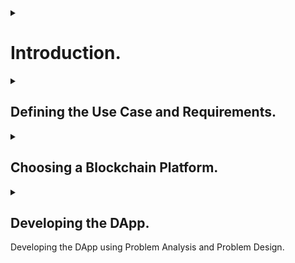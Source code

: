 <details>
<summary>

# Introduction.
</summary>

Welcome to my NFT auction workshop! This workshop will teach you the basics of programming a NFT auction using the reach programming language. Reach is a powerful and easy to use programming language that is perfect for creating NFT auctions. This workshop will cover the following topics:

1. Common Terminologies.

1. Define the use case and requirements for the DApp.

2. Choose a suitable blockchain platform on which to build the DApp.

3. Develop the DApp using the chosen blockchain platform’s programming language and tools.


I hope you enjoy this workshop!

In this workshop, we will be introducing the NFT auction workshop and the reach programming language.
> The purpose of the workshop is to walk you through the thought process that went into developing the DApp. If you are looking for a step-by-step approach, please refer to the [NFT Auction Tutorial](https://github.com/BMscis/reach-tutorial/blob/workshop/Documentation/Tutorial/Full/full.md).

Here are some of the key concepts that we will be repeating throughout the workshop:

## [What is Reach Programming Language](https://docs.reach.sh/rsh/)

The reach programming language is a language specifically designed for writing smart contracts on the blockchain. It is a statically typed, functional programming language that can be used on multiple blockchains with a focus on safety and security. 

## [What is an auction?]()

An auction is a process of buying and selling goods or services by offering them up for bid, taking bids, and then selling the item to the highest bidder.

## [What is a NFT?]()
a NFT is a non-fungible token. This means that each NFT is unique and not interchangeable with any other NFT.

## [What is a DApp?]()

 A DApp is a type of decentralized application that is governed by a set of rules encoded on the blockchain.

## [What is a smart contract?]()

A smart contract is a computer program that runs on the blockchain and automatically executes transactions when certain conditions are met.

## [What is a token?]()

A token is a digital asset that is used to represent a stake in a decentralized application. Tokens can be used to purchase goods and services, or to participate in governance.

## [What is a blockchain?]()

A blockchain is a distributed database that is used to store data in a secure and tamper-proof way. Blockchains are used to power decentralized applications.

</details>

<details>
<summary>

## Defining the Use Case and Requirements.       

</summary>
<p>
<ul>
<li>

## Use Cases

A NFT auction is a mechanism for exchanging NFTs between participants. The use case is to allow two or more parties to trade NFTs without the need for a third-party intermediary. The requirements are that the auction be secure, transparent, and efficient.
</li>
<li>

## Requirements.

- You will need [Reach Programming language](https://docs.nftworkshop.com/en/latest/getting-started.html) installed on your computer. We are going to use Reach for our backend contract.

- One of the advantages of Reach is that it can support multiple blockchains and can be compiled to [different programming languages](https://docs.reach.sh/guide/rpc/#guide-rpc). For simplicity we will use [Reach in JavaScript](https://docs.reach.sh/frontend/#ref-frontends). This means we will need [NodeJs](https://nodejs.org/en/) installed.
</li>
</ul>
</p>
</details>

<details>
<summary>

## Choosing a Blockchain Platform.        
</summary>
<p>

Reach is a programming language that supports multiple blockchains, including Algorand, Ethereum, and Conflux. This allows developers to create applications that can interact with multiple blockchain networks. This makes Reach a powerful tool for building cross-chain applications.

What this means is that we can write just one contract and let Reach deal with the complexities of deploying it to multiple blockchains.

You can learn more about that here:

👉 [Using Reach with multiple blockchains](https://docs.reach.sh/networks/#ref-network-algo)
</p>
</details>

<details>
<summary>

## Developing the DApp.        

Developing the DApp using Problem Analysis and Problem Design.
</summary>
<p>

<details>
<summary>

### Problem Analysis

Now that we have a basic understanding of the concepts we need to know, we can start to ask some critical questions.
</summary>
<p>

As a programmer we need to understand the problem that we are trying to solve. Here's a run through of the questions that pop up in my head.

1. What is the purpose of the auction?

> The purpose is to create a DApp that autonomously runs a safe and secure auction that allows users to buy and sell items.

2. What is the value of the NFT being auctioned?

> The value of the NFT is determined by the owner of the NFT.

3. What is the minimum bid?

> For simplicity, we can use the asset price as the minimum bid.

4. What is the duration of the auction?

> The duration of the auction can be fixed or can be determined by the deployer of the DApp.

5. How will the auction be conducted?

> The auction will be conducted by the DApp itself.

6. What is the NFT being auctioned?

> Again, for simplicity, we will limit the auctioned NFT's to images.

7. How many bidders are there?

> Ideally, we would love to have as many bidders as possible.

10. When is the auction over?

> The auction will be over when the auction duration has elapsed.

11. How will the auction be secured?

> The auction will be secured using Reach programming language.
</p>

These questions are pertinent to the development of an internal conversation. However, 
because we are developing a DApp, we can reframe the problem by limiting the questions 
to defining the data that we expect the DApp to handle:

<details>
<summary>

#### Performing Data Analysis.

Turning the information, we know to data.
</summary>
<p>
<ol>
<li>


##### What information does the DApp need to track?


- The NFT being auctioned.

- The NFT price.

- The NFT amount.

- The auction duration.

- The NFT owner.

- The last bid.

- The latest bid.

- Bidder Address.
</li>
<li>


##### What information does the DApp need to display?


Each participant in the auction will require the following information:

- The NFT being auctioned.

- The NFT price.

- The NFT amount.

- The auction duration.

However, depending on the role of the participant, the auction may limit how much information each participant has access to.

If the participant is an auctioneer, for example, they can access functions that only they have access to. Such as:

- Adding an NFT to the contract.

- Deciding when the auction will start.


The bidder, on the other hand, does not need to know much. In fact, once a bidder joins the DApp, all they need to see is the highest bid price.
</li>
<li>


##### How should the app handle user input?


The DApp needs to differentiate private data and public data. Private data should only be accessible to a local computer while public data can be displayed
on the blockchain.
</li>

</ol>
</p>
</details>
<details>
<summary>

#### Functional Requirements.

In this section, we look at the functions provided by the Reach language that we can use to run the auction.
</summary>
<p>
<ol>
<li>


##### How can we create a new DApp in Reach.


We'll have to take a look at the Reach syntax to conform to the methods available to us?
</li>
<li>


##### How will we send the NFT to the contract?


To ensure that the DApp is truly decentralized, we'll need the deployer to forfeit ownership of the NFT until the 
auction is over.
</li>
<li>


##### How can we publish the NFT being auctioned to the blockchain.


We'll have to make the NFT information public to all participants.
</li>
<li>


##### How can we allow a bidder to OPT-IN to the DApp.


There has to be a frontend mechanism that allows the bidder to opt-in to the DApp
and place a bid.
</li>
<li>


##### How will we perform transfers?


Once the auction is done, we'll need to transfer the highest bid to the Auctioneer and the NFT to the winner.
</li>
</ol>
</p>
</details>
<details>
<summary>

#### Consensus Mechanisms.

We'll also need to look at what Reach offers when it comes to consensus.
</summary>
<p>

Reaching consensus means that all parties involved in a decision-making process agree on a course of action. This can be difficult to achieve, especially when there are multiple stakeholders with different interests and goals. However, consensus can be reached through careful deliberation and compromise.

<ol>
<li>


##### How can we ensure that the auction is conducted in a safe and secure manner?

</li>
<li>


##### How can we secure data that is private?

</li>
<li>


##### How can we run an open auction on the blockchain?

</li>
</ol>
</p>
</details>
</details>

<details>
<summary>

### Problem Design

Let us attempt to respond to the questions raised at [Problem Analysis](#problem-analysis).
</summary>
<p>

The goal of this workshop is to establish a NFT auction and have bidders race to see who can make the biggest bid in the shortest amount of time.

Let's go through some of the questions we need to address before we can start designing the DAPP.

#
<ol>

<li>

<details>
<summary>

#### [In which programming language will we build our DAPP?]()


[Reach](https://docs.reach.sh/#reach-top) is a domain-specific language for developing distributed applications. 
</summary>

<ol>
<li>
<details>
<summary>


##### [Reach Module](https://docs.reach.sh/rsh/module/)


The [Reach Module](https://docs.reach.sh/rsh/module/) must begin with a `version type` on the first line and stored in a `index.rsh` file.

</summary>
<p>

> index.rsh

```javascript
'reach 0.1';
```

> [Reach Syntax](https://docs.reach.sh/model/#ref-model-syntax) is written in **JavaScript** syntax.
</p>
</details>

</li>

<li>
<details>
<summary>


##### [Reach App](https://docs.reach.sh/rsh/module/#ref-programs-module-exprs).


The [Reach App](https://docs.reach.sh/rsh/module/#ref-programs-module-exprs) specifies the DAPP in it's entirety. It is the body of the DAPP.
</summary>
<p>

Reach uses [Module-level Identifiers](https://docs.reach.sh/rsh/module/#ref-programs-export) such as [export](https://docs.reach.sh/rsh/module/#ref-programs-export) to identify the module to be compiled.

> index.rsh

```javascript
export const main = Reach.App(() => {
  //DAPP body.
})
```

> The'main' function will contain all the functions we want to perform.
</p>
</details>

</li>

<li>
<details>
<summary>


##### [Reach Participant](https://docs.reach.sh/rsh/module/#ref-programs-module-exprs).


A [Participant](https://docs.reach.sh/model/#term_participant) is a logical actor that participates in a DAPP and is assigned an address on the consensus network. A Reach participant is capable of storing persistent data on the local state.
</summary>
<p>

> index.rsh

```javascript
export const main = Reach.App(() => {
  //DAPP body.
  const Auctioneer = Participant('Auctioneer', {
      //Auctioneer body
  });
})
```

> All the functions that the 'auctioneer' will need to perform will be housed within the 'Auctioneer body.'
</p>
</details>

</li>

<li>
<details>
<summary>


##### [Reach API](https://docs.reach.sh/rsh/appinit/#rsh_API).


A [Reach API](https://docs.reach.sh/rsh/appinit/#rsh_API) is a group of [Reach Participants](https://docs.reach.sh/rsh/module/#ref-programs-module-exprs) competing in a DAPP to achieve the same goal.
</summary>
<p>

> index.rsh

```javascript
export const main = Reach.App(() => {
  //DAPP body.
  const Bidder = API('Bidder', {
      //Bidder interface.
  });
})
```
> The primary distinction between a 'Reach Participant' and a 'Reach API' is that the latter can be called from the actors' frontend.

> The 'Bidder Interface' will contain all the functions that the 'bidder' will need to perform.
</p>
</details>

</li>

</ol>

</details>

</li>

<li>

<details>
<summary>

#### [Thinking Data Analysis.](#performing-data-analysis)

To decide which types to use to represent our data, we can use reach [Types](https://docs.reach.sh/rsh/compute/#ref-programs-types).
</summary>

We can examine our expected input and output and attempt to convert all of that information to [Reach Types.](https://docs.reach.sh/rsh/compute/#ref-programs-types)
<ol>

<li>
<details>
<summary>



##### Processing Output Data



Let's look at the `Reach Types` that we'll be using to represent our output data.
</summary>
<p>


##### Announcing a winner at the end of the auction.


- We will need the participant to learn new information in order to announce a winner:

  1. The winning bid.

  2. The Winner.


- How do we represent these two pieces of data in a DAPP?

  1. The winning bid can be represented by a [UInt type](https://docs.reach.sh/rsh/compute/#rsh_UInt).

  2.  The winner can be represented by a [Address type](https://docs.reach.sh/rsh/compute/#rsh_Address).


</p>
</details>
</li>

<li>

<details>
<summary>


##### Processing Input Data

##


Let's look at the 'Reach Types' we'll be using to represent our input data.
</summary>
<p>


##### Adding the NFT for the auction.


- We will need the following data to add a NFT to the contract:

  1. The NFT ID.

  2. The NFT price / starting bid.

  3. The auction duration.


- How can we represent this information in a DAPP ?

  1. To represent the NFT ID, we can use a [Token type](https://docs.reach.sh/rsh/compute/#rsh_Token).

  2. Because the price is a number, we can represent it with a [UInt type](https://docs.reach.sh/rsh/compute/#rsh_UInt).

  3. We can represent the auction duration with a [UInt type](https://docs.reach.sh/rsh/compute/#rsh_UInt), which will represent block height rather than actual time.


</p>
</details>

</li>
</ol>

</details>

</li>


<li>

<details>
<summary>

#### [Testing Functional Requirements.](#functional-requirements)

To decide which types to use to represent our data, we can use the Reach [Functions type](https://docs.reach.sh/rsh/compute/#rsh_Fun).
</summary>

Reach [Functions type](https://docs.reach.sh/rsh/compute/#rsh_Fun) will be useful for more efficiently arranging input and output data.

<ol>

<li>
<details>
<summary>


##### Output Functions.



Output functions that will notify our frontend.
</summary>
<p>
<ol>

<li>


##### [At the end of the auction, a winner is announced.](#show-outcome)


- We will need the participant to learn new information in order to announce a winner:

  1. The winning bid.

  2. The Winner.


- We've already established how to represent data; now let's look at how to send this information to the frontend.

```javascript

//showOutcone function.
showOutcome: Fun([Address, UInt], Null),

```

`showOutcome` is a function that does not expect a return value and sends the `[Address, UInt]` which are the '[winner, winning bid]' to the frontend.
</li>

<li>


##### [Transferring the NFT to the winner.](#transfer-nft)


- We will need to transfer the NFT from the contract to the winner once the auction is completed.

- Reach provides a [Transfer function](https://docs.reach.sh/rsh/compute/#rsh_transfer), which is a consensus step that instructs the contract to send a token to the specified address.

```javascript

transfer(`UInt`,`Token`).to(`Address`);
```

When a condition is met, `transfer` takes a `amount` (`UInt`), a `Token`, and transfers the amount to an `Address`.
</li>
<li>


##### [Transferring the highest bid to the auctioneer.](#transfer-amount)


- Once the auction is over, we must transfer the highest bid to the auctioneer.

- Reach provides a [Transfer function](https://docs.reach.sh/rsh/compute/#rsh_transfer), which is a consensus step that instructs the contract to send a token to the specified address.

```javascript

transfer(`UInt`).to(`Address`);
```

When a condition is met, `transfer` takes a `amount` (`UInt`) and transfers it to a `Address`.
</li>
</ol>

</p>
</details>
</li>

<li>
<details>
<summary>


##### Input Functions.



Input functions will be used to inform our frontend about what the backend expects, as well as to call backend functions from the frontend.
</summary>
<p>
<ol>

<li>


##### [Receiving the NFT to be auctioned from the frontend.](#get-sale)


Because it is the auctioneers' responsibility to include the NFT in the contract, we will ensure that only the Auctioneer is capable of setting the NFT.

We can use an 'interact' function to obtain information from the frontend whenever a participant backend requires it.

Here is the information we will require from the auctioneer:

1. The NFT ID.

2. The NFT price / starting bid.

3. The auction duration.


- We've already determined how to represent the data; now let's look at how to get this information from the frontend.

```javascript
//getSale function
  getSale: Fun([],[Token, UInt, UInt]),
```

`getSale` function expects the [Token, UInt, UInt]/([nftId, price, auctionTime]) from the frontend.

Reach also includes an [Object](https://docs.reach.sh/rsh/compute/#rsh_Object) type for nesting other types.

```javascript
Object({
  nftId: Token,
  minBid: UInt,
  lenInBlocks: UInt,
})
```

Let's add this to the function:

```javascript
getSale: Fun([], Object({
  nftId: Token,
  minBid: UInt,
  lenInBlocks: UInt,
}))
```
</li>

<li>


##### [Allowing a bidder to place a bid.](#place-bid)


- Bidders must also place a bid, i.e., call a bid function from the frontend.

```javascript

bid: Fun([UInt], Null),

```

`bid` expects a number from the frontend which a Bidder address will be attached to during the auction.
</li>

<li>


##### [Alerting when the auction is ready.](#auction-ready)


- When the auction is ready to begin, we can also notify the Auctioneer.

```javascript

auctionReady: Fun([], Null),

```

`auctionReady` notifies the Auctioneer frontend when the auction is ready.
</li>

</ol>

</p>
</details>
</li>
</ol>
</details>
</li>

<li>

<details>
<summary>

#### [Looking at Consensus Mechanisms.](#consensus-mechanisms)

Introduction to [Reach Steps](https://docs.reach.sh/rsh/step/)
</summary>

In this section, we will introduce new concepts that will help you understand how Reach works.

Reach can be in two states:
- Local step
- Consensus step

The majority of DAPPs include a creator, an actor, a wager, and a condition. Before a contract becomes autonomous, the creator publishes the wager and condition criteria. Once the creator has done this, they have no control over the outcome and cannot pause the contract once it has begun. The bidder can view the contract on the blockchain and decide whether to participate.

Local steps are performed locally by a single actor, whereas consensus steps are performed on the blockchain in consensus.
Local steps exist to ensure that each actor is unaware of what any other actor is up to in order to improve anonymity and security. 

If they choose to make the information public, they must go through a consensus step and publish it on the blockchain.
Consensus steps also ensure that the contract's core logic and conditions are run on the blockchain, where all active actors can see what is happening.

Let's go over the tasks that we'll need to complete in order to have a successful auction:
<ol>

<li>
<details>
<summary>


##### [Adding Actors]()

##


We've already decided [how we'll represent our data](#data-types), and we've established [functions that can be used](#functions) to get the necessary data; the last step is to incorporate the functions into classes that can perform logic and store states. They are referred to as [Participants](https://docs.reach.sh/rsh/appinit/#rsh_Participant) in Reach.
</summary>
<p>
<ol>

<li>


##### [Adding an Auctioneer Participant]()


- We saw how to collect data using input and output functions in the [functions](#functions) section; now let's add the necessary data to our auctioneer participant.

```javascript
const Auctioneer = Participant('Auctioneer', {
  //getSale function.
  getSale: Fun([], Object({
      nftId: Token,
      minBid: UInt,
      lenInBlocks: UInt,
  })),
  //auctionReady function.
  auctionReady: Fun([], Null),

  //seeBid function.
  seeBid: Fun([Address, UInt], Null),

  //showOutcome function.
  showOutcome: Fun([Address, UInt], Null),
});
```
- Here, we create an Auctioneer participant with the name 'Auctioneer' and the auction data.

- We used the [`getSale`](#get-sale) function to get the NFT data from the frontend.

- We used the [`auctionReady`](#auction-ready) function to notify the Auctioneer when the auction is ready.

- We used the [`seeBid`](#see-bid) function to notify the Auctioneer when a bidder has placed a bid.

- We used the [`showOutcome`](#show-outcome) function to notify the Auctioneer when the auction is over and who the winner is.

</li>

<li>


##### [Adding a Bidder Participant.]()


- A participant class will also be used for the bidder. However, unlike the Auctioneer, who is a single actor, we anticipate that multiple bidders will be added to the contract.

- Reach provides a way of representing multiple participants with the [Reach API](https://docs.reach.sh/rsh/appinit/#rsh_API) class.

- Consider the API to be a representation of multiple participants racing toward a common goal.

- In our case, we anticipate that Bidders will be able to [place a bid](#place-bid).

```javascript
const Bidder = API('Bidder', {
  //Bidder interface.
  bid: Fun([UInt], Tuple(UInt,Address, UInt)),
});
```
- A Bidder interface is available for representing multiple bidders.

- Each bidder will have a [bid](#place-bid) function through which they can place a bid.

> One benefit of the Reach API is that functions can be called from the frontend.

</li>

</ol>

</p>
</details>
</li>

<li>
<details>
<summary>



##### [Initializing the contract.](https://docs.reach.sh/rsh/appinit/#init)

##


What happens after the actors/participants are created.
</summary>
<p>

So far we've only discussed the API and the Participant. However, there are
other [Reach interfaces](https://docs.reach.sh/rsh/appinit/#ref-programs-appinit-exprs) that we have not covered include [Views](https://docs.reach.sh/rsh/appinit/#ref-programs-appinit-view) and [Events](https://docs.reach.sh/rsh/appinit/#rsh_Events).

These interfaces represent which functions and classes the frontend should replicate and should be placed before the 'init()' statement.

```javascript

const newParticipant = Participant(participantName, participantInteractInterface)

const newAPI = API(APIName, APIInteractInterface)

const newView = View(ViewName, ViewInteractInterface)

const newEvent = Events(EventName, EventInteractInterface)

init()

// Consensus step or local step.
```
`init()` symbolizes the beginning of the DApp to be compiled. In other words, anything that follows the `init` statement is either a local step or a consensus step.
</p>
</details>
</li>

<li>
<details>
<summary>



##### [Using Local Steps.](https://docs.reach.sh/model/#term_local%20step)

##


What follows the 'init()' statement.
</summary>
<p>

<ul>
<li>


##### [Local Private](https://docs.reach.sh/model/#p_33) Step.

When the 'init()' statement is executed, the DApp enters a [local private](https://docs.reach.sh/model/#p_33) step.
This means that any information accessed is only available on the participant's local machine.
</li>
<li>


##### [Local Public](https://docs.reach.sh/model/#p_33) Step.

Local private is not very useful if we have information that we need other actors to access, such as NFT data.
So, how do we make the transition from local private to local public?

- To accomplish this, we use [Reach declassify](https://docs.reach.sh/rsh/local/#rsh_declassify).

> [Reach declassify](https://docs.reach.sh/rsh/local/#rsh_declassify) allows you to send data from the frontend to the backend. To get the NFT information from the frontend, let's test this with the 'Auctioneer' participants' ['getSale'](#get-sale) function.

```javascript
//declassify function.
Auctioneer.only(() => {
  const {nftId, minBid, lenInBlocks} = declassify(interact.getSale());
});
```
- `Auctioneer.[only]()` function makes sure that only the `Auctioneer` i.e., the creator of the contract, can access this function.

- `interact` is a function used to get information from the frontend.

- `declassify` makes the information public.

> Here, we are interacting with the `Auctioneer` frontend and `await`ing the result (const {nftId, minBid, lenInBlocks}).

The information is public but it's still local. Let's move to a consensus step to publicize the information on the contract.
</li>
</ul>


</p>
</details>
</li>

<li>
<details>
<summary>



##### [Using Consensus Steps.](https://docs.reach.sh/rsh/consensus/#ref-programs-consensus)

##


Publishing information onto the contract.
</summary>
<p>

Reach provides a few mechanisms that can assist us in moving from a local step to a consensus step.

<ol>
<li>


##### [Publish](https://docs.reach.sh/rsh/consensus/)


We can use [Reach Publish](https://docs.reach.sh/rsh/consensus/) to share NFT information with the contract during the consensus step.

```javascript
Auctioneer.publish(nftId, minBid, lenInBlocks);
```
- `Auctioneer.publish()` function makes sure that only the `Auctioneer` i.e., the creator of the contract, can publish this information 
onto the contract.
</li>

## 
> Using [Commit()](https://docs.reach.sh/rsh/consensus/#rsh_commit)

Once in a consensus step, we can use [Commit()] to return to a local step (https://docs.reach.sh/rsh/consensus/#rsh_commit).

How does this help the integrity of the DApp?
- Security reasons

We use commit to ensure that we are back in a 'local private' state before performing sensitive functions like contract payments.

```javascript

commit();

```

<li>


##### [Pay](https://docs.reach.sh/rsh/step/#rsh_pay)


We can now transfer the NFT from the Auctioneer to the contract because we are back in a 'local private' step.

```javascript
Auctioneer.pay([[1, nftId]])
```
- The `Auctioneer.pay()` function ensures that only the `Auctioneer`, i.e., the contract's creator, can pay.
- We are submitting one NFT Token for auction to the contract.
</li>

> Because an NFT should be unique, we send [1] NFT. Rather than sending the 'UInt 1' directly, we can store the information in a variable.

```javascript
const amt = 1;
```

Then, Pay becomes :
```javascript
Auctioneer.pay([[amt, nftId]])
```

The DApp now has the information it needs to conduct an auction. The auction logic is all that remains. But first, let us inform the Auctioneer that the [auction is ready](#auction-ready).

```javascript
Auctioneer.interact.auctionReady();
```
</ol>
</p>
</details>
</li>

</ol>

</details>
</li>

<li>

<details>
<summary>

#### [What consensus transfer can we use for the auction ?](https://docs.reach.sh/guide/ctransfers/#guide-ctransfers)

Now let's take a look at the consensus transfer that we can use for the auction.
</summary>
<p>

When it comes to consensus transfer, or when multiple actors come together to agree on a single state, we can determine which consensus approach to use by asking ourselves a few [questions](https://docs.reach.sh/guide/ctransfers/#p_10):

1. How many participants can act at a particular time?

2. How many things can be done?

3. How many times can it be done?

##

We could use [Pay](https://docs.reach.sh/rsh/step/#publish—-pay—-when—and—timeout) to transfer tokens to the contract if there was only one participant. However, because multiple bidders are expected to compete, we can use a [Reach Race](https://docs.reach.sh/rsh/step/#rsh_race).
A reach race allows multiple actors to compete for the publication of a consensus step. 

However, there is a problem with this solution; the race function only runs once, and we need to allow bidders to place as many bids as they want as long as two conditions are met:

- The bid is placed before timeout.

- The bid placed is larger than the last bid placed.

##

We need to put the race in a while loop that allows us to do this. A while loop that runs until timeout is reached.

Alternatively, [Reach Parallel Reduce](https://docs.reach.sh/rsh/consensus/#rsh_parallelReduce) can be used. In a parallel, actors are racing against the clock to publish data onto the contract.
Parallel reduce uses a while loop that resolves the auction to a single outcome or winner.

Parallel reduce is a recursive algorithm that generates a single winner from a tree of bidders.

```javascript
  const [winner] = parallelReduce([Auctioneer])
```

> The Auctioneer is the default winner before any bids are placed.

However, this is not a complete solution; for a closer look at the format, see [Reach Parallel Reduce](https://docs.reach.sh/rsh/consensus/#rsh_parallelReduce).
For now we're going to look at how we can use parallel reduce for the auction.

<ul>
<li>


##### [The Invariant](https://docs.reach.sh/rsh/consensus/#rsh_parallelReduce.invariant)


```javascript
.invatiant(balance() == 0)
```
After each iteration, the invariant is checked to ensure that the parallel reduce is still valid. We're checking to see if the balance is zero.
</li>
<li>


##### [The While loop](https://docs.reach.sh/rsh/consensus/#rsh_while)


```javascript
.while(lastConsensusTime() < timeOut)
```
The while loop is active as long as the [lastConsensusTime](https://docs.reach.sh/rsh/compute/#rsh_lastConsensusTime) is less than the time-out value.
> The time of the last consensus step is represented by the lastConsensusTime (The last time a pay, publish or transfer was used).
</li>
</ul>
</p>
</details>
</li>

</ol>

</p>
</details>
</p>

</details>